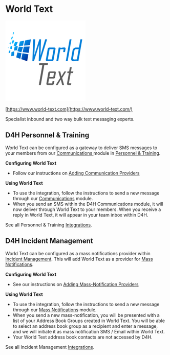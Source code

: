 # World Text

![](../../.gitbook/assets/worldtext.png)

[https://www.world-text.com](https://www.world-text.com/)

Specialist inbound and two way bulk text messaging experts.

## D4H Personnel & Training

World Text can be configured as a gateway to deliver SMS messages to your members from our [Communications ](../../personnel-and-training/communications/)module in [Personnel & Training](../../personnel-and-training/getting-started.md).  
  
**Configuring World Text**

* Follow our instructions on [Adding Communication Providers](../../personnel-and-training/communications/adding-communication-providers.md) 

**Using World Text**

* To use the integration, follow the instructions to send a new message through our [Communications](../../personnel-and-training/communications/) module.
* When you send an SMS within the D4H Communications module, it will now deliver through World Text to your members. When you receive a reply in World Text, it will appear in your team inbox within D4H.

See all Personnel & Training [Integrations](../../personnel-and-training/personnel-and-training-integrations/).

## D4H Incident Management

World Text can be configured as a mass notifications provider within [Incident Management](../getting-started.md). This will add World Text as a provider for [Mass Notifications](../mass-notifications/).  
  
**Configuring World Text**

* See our instructions on [Adding Mass-Notification Providers](../mass-notifications/adding-mass-notification-providers.md) 

**Using World Text**

* To use the integration, follow the instructions to send a new message through our [Mass Notifications](../mass-notifications/) module.
* When you send a new mass-notification, you will be presented with a list of your Address Book Groups created in World Text. You will be able to select an address book group as a recipient and enter a message, and we will initiate it as mass notification SMS / Email within World Text. 
* Your World Text address book contacts are not accessed by D4H.

See all Incident Management [Integrations](./).

